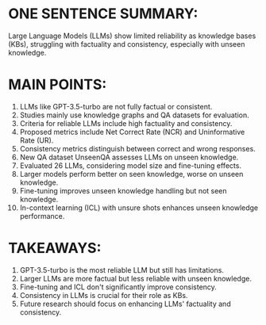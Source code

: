 # ONE SENTENCE SUMMARY:
Large Language Models (LLMs) show limited reliability as knowledge bases (KBs), struggling with factuality and consistency, especially with unseen knowledge.

# MAIN POINTS:
1. LLMs like GPT-3.5-turbo are not fully factual or consistent.
2. Studies mainly use knowledge graphs and QA datasets for evaluation.
3. Criteria for reliable LLMs include high factuality and consistency.
4. Proposed metrics include Net Correct Rate (NCR) and Uninformative Rate (UR).
5. Consistency metrics distinguish between correct and wrong responses.
6. New QA dataset UnseenQA assesses LLMs on unseen knowledge.
7. Evaluated 26 LLMs, considering model size and fine-tuning effects.
8. Larger models perform better on seen knowledge, worse on unseen knowledge.
9. Fine-tuning improves unseen knowledge handling but not seen knowledge.
10. In-context learning (ICL) with unsure shots enhances unseen knowledge performance.

# TAKEAWAYS:
1. GPT-3.5-turbo is the most reliable LLM but still has limitations.
2. Larger LLMs are more factual but less reliable with unseen knowledge.
3. Fine-tuning and ICL don't significantly improve consistency.
4. Consistency in LLMs is crucial for their role as KBs.
5. Future research should focus on enhancing LLMs' factuality and consistency.
